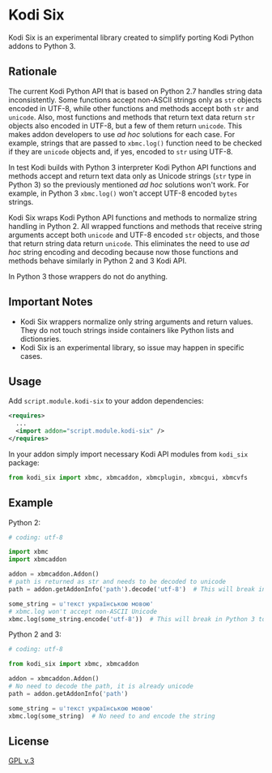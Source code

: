# Kodi Six

Kodi Six is an experimental library created to simplify porting Kodi Python
addons to Python 3.

## Rationale

The current Kodi Python API that is based on Python 2.7 handles string data
inconsistently. Some functions accept non-ASCII strings only as `str` objects
encoded in UTF-8, while other functions and methods accept both `str` and
`unicode`. Also, most functions and methods that return text data return `str`
objects also encoded in UTF-8, but a few of them return `unicode`.
This makes addon developers to use *ad hoc* solutions for each case. For example,
strings that are passed to `xbmc.log()` function need to be checked if they are
`unicode` objects and, if yes, encoded to `str` using UTF-8.

In test Kodi builds with Python 3 interpreter Kodi Python API functions and
methods accept and return text data only as Unicode strings
(`str` type in Python 3) so the previously mentioned *ad hoc* solutions
won't work. For example, in Python 3 `xbmc.log()` won't accept UTF-8 encoded
`bytes` strings.

Kodi Six wraps Kodi Python API functions and methods to normalize string
handling in Python 2. All wrapped functions and methods that receive string
arguments accept both `unicode` and UTF-8 encoded `str` objects, and those that
return string data return `unicode`. This eliminates the need to use *ad hoc*
string encoding and decoding because now those functions and methods behave
similarly in Python 2 and 3 Kodi API.

In Python 3 those wrappers do not do anything.

## Important Notes

* Kodi Six wrappers normalize only string arguments and return values.
  They do not touch strings inside containers like Python lists and dictionsries.
* Kodi Six is an experimental library, so issue may happen in specific cases.

## Usage

Add `script.module.kodi-six` to your addon dependencies:
```xml
<requires>
  ...
  <import addon="script.module.kodi-six" />
</requires>
```

In your addon simply import necessary Kodi API modules from `kodi_six` package:

```python
from kodi_six import xbmc, xbmcaddon, xbmcplugin, xbmcgui, xbmcvfs
```

## Example

Python 2:
```python
# coding: utf-8

import xbmc
import xbmcaddon

addon = xbmcaddon.Addon()
# path is returned as str and needs to be decoded to unicode
path = addon.getAddonInfo('path').decode('utf-8')  # This will break in Python 3!

some_string = u'текст українською мовою'
# xbmc.log won't accept non-ASCII Unicode
xbmc.log(some_string.encode('utf-8'))  # This will break in Python 3 too!
```

Python 2 and 3:
```python
# coding: utf-8

from kodi_six import xbmc, xbmcaddon

addon = xbmcaddon.Addon()
# No need to decode the path, it is already unicode
path = addon.getAddonInfo('path')

some_string = u'текст українською мовою'
xbmc.log(some_string)  # No need to and encode the string
```

## License

[GPL v.3](https://www.gnu.org/licenses/gpl-3.0.en.html)
